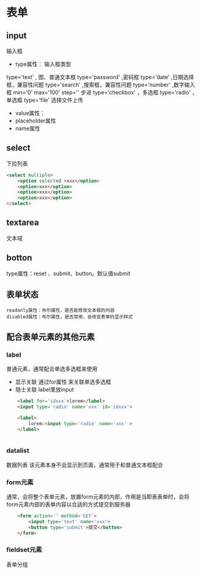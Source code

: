 # 表单

## input

输入框

- type属性： 输入框类型

 type='text' , 图、普通文本框
 type='password' ,密码框
 type='date' ,日期选择框，兼容性问题
 type='search' ,搜索框，兼容性问题
 type='number' ,数字输入框  min='0'  max='100' step='' 步进
 type='checkbox' ，多选框
 type='radio' ，单选框
 type='file' 选择文件上传


- value属性：
- placeholder属性
- name属性


## select

下拉列表

```html
<select multiple>
    <option selected >xxx</option>
    <option>xxx</option>
    <option>xxx</option>
    <option>xxx</option>
</select>

```

## textarea

文本域

## botton

type属性：reset 、submit、button。默认值submit

## 表单状态

    readonly属性：布尔属性，是否能修改文本框的内容
    disabled属性：布尔属性，是否禁用，会改变表单的显示样式



## 配合表单元素的其他元素

### label

普通元素，通常配合单选多选框来使用 
- 显示关联 通过for属性 来关联单选多选框
- 隐士关联 label里放input

```html
    <label for='idxxx'>lorem</label>
    <input type='radio' name='xxx' id='idxxx'>

    <label>
        lorem:<input type='radio' name='xxx' >
    </label>
    
```

### datalist

数据列表
该元素本身不会显示到页面，通常用于和普通文本框配合

### form元素

通常，会将整个表单元素，放置form元素的内部，作用是当即表表单时，会将form元素内部的表单内容以合适的方式提交到服务器

```html
    <form action='' method='GET'>
        <input type='text' name='xxx'>
        <button type='submit'>提交</button>
    </form>
```


### fieldset元素

表单分组

